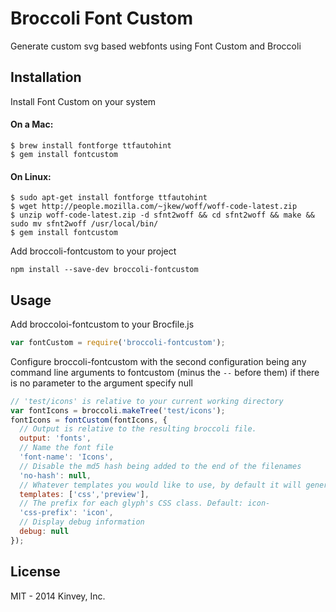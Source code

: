 # Broccoli Font Custom

Generate custom svg based webfonts using Font Custom and Broccoli

## Installation

Install Font Custom on your system
#### On a Mac:
```
$ brew install fontforge ttfautohint
$ gem install fontcustom
```

#### On Linux:
```
$ sudo apt-get install fontforge ttfautohint
$ wget http://people.mozilla.com/~jkew/woff/woff-code-latest.zip
$ unzip woff-code-latest.zip -d sfnt2woff && cd sfnt2woff && make && sudo mv sfnt2woff /usr/local/bin/
$ gem install fontcustom
```

Add broccoli-fontcustom to your project
```
npm install --save-dev broccoli-fontcustom
```

## Usage

Add broccoloi-fontcustom to your Brocfile.js
```javascript
var fontCustom = require('broccoli-fontcustom');
```

Configure broccoli-fontcustom with the second configuration being any command line arguments to fontcustom (minus the `--` before them) if there is no parameter to the argument specify null
```javascript
// 'test/icons' is relative to your current working directory
var fontIcons = broccoli.makeTree('test/icons');
fontIcons = fontCustom(fontIcons, {
  // Output is relative to the resulting broccoli file.
  output: 'fonts',
  // Name the font file
  'font-name': 'Icons',
  // Disable the md5 hash being added to the end of the filenames
  'no-hash': null,
  // Whatever templates you would like to use, by default it will generate `preview` and `css` templates
  templates: ['css','preview'],
  // The prefix for each glyph's CSS class. Default: icon-
  'css-prefix': 'icon',
  // Display debug information
  debug: null
});
```


## License
MIT - 2014 Kinvey, Inc.
